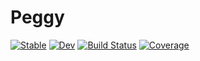 # Peggy

[![Stable](https://img.shields.io/badge/docs-stable-blue.svg)](https://mgm7734.github.io/Peggy.jl/stable/)
[![Dev](https://img.shields.io/badge/docs-dev-blue.svg)](https://mgm7734.github.io/Peggy.jl/dev/)
[![Build Status](https://github.com/mgm7734/Peggy.jl/actions/workflows/CI.yml/badge.svg?branch=main)](https://github.com/mgm7734/Peggy.jl/actions/workflows/CI.yml?query=branch%3Amain)
[![Coverage](https://codecov.io/gh/mgm7734/Peggy.jl/branch/main/graph/badge.svg)](https://codecov.io/gh/mgm7734/Peggy.jl)
